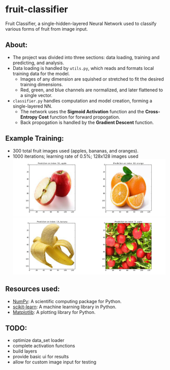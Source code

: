 # fruit-classifier
Fruit Classifier, a single-hidden-layered Neural Network used to classify various forms of fruit from image input.

## About:
* The project was divided into three sections: data loading, training and predicting, and analysis.
* Data loading is handled by `utils.py`, which reads and formats local training data for the model.
  * Images of any dimension are squished or stretched to fit the desired training dimensions.
  * Red, green, and blue channels are normalized, and later flattened to a single vector. 
* `classifier.py` handles computation and model creation, forming a single-layered NN.
  * The network uses the **Sigmoid Activation** function and the **Cross-Entropy Cost** function for forward propogation.
  * Back propogation is handled by the **Gradient Descent** function.

## Example Training:
* 300 total fruit images used (apples, bananas, and oranges).
* 1000 iterations; learning rate of 0.5%; 128x128 images used
<img src="https://github.com/michaelsterpka/fruit-classifier/blob/master/example_output/figure_1.png" text="Exmaple of an apple prediction" width="50%"/><img src="https://github.com/michaelsterpka/fruit-classifier/blob/master/example_output/figure_2.png" text="Exmaple of an orange prediction" width="50%"/><img src="https://github.com/michaelsterpka/fruit-classifier/blob/master/example_output/figure_3.png" text="Exmaple of a banana prediction" width="50%"/><img src="https://github.com/michaelsterpka/fruit-classifier/blob/master/example_output/figure_4.png" text="Exmaple of a odd apple image prediction" width="50%"/>

## Resources used:
* [NumPy](http://www.numpy.org/): A scientific computing package for Python. 
* [scikit-learn](http://scikit-learn.org/): A machine learning library in Python. 
* [Matplotlib](https://matplotlib.org/): A plotting library for Python.
  
## TODO:
* optimize data_set loader
* complete activation functions
* build layers
* provide basic ui for results
* allow for custom image input for testing
